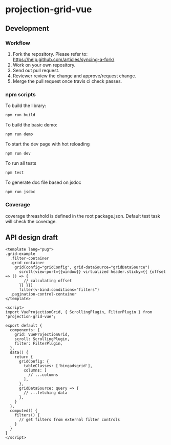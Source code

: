 # projection-grid-vue

## Development

### Workflow

1. Fork the repository. Please refer to: https://help.github.com/articles/syncing-a-fork/
2. Work on your own repository.
3. Send out pull request.
4. Reviewer review the change and approve/request change.
5. Merge the pull request once travis ci check passes.

### npm scripts

To build the library:

```bash
npm run build
```

To build the basic demo:

```bash
npm run demo
```

To start the dev page with hot reloading

```bash
npm run dev
```

To run all tests

```bash
npm test
```

To generate doc file based on jsdoc

```bash
npm run jsdoc
```

### Coverage

coverage threashold is defined in the root package.json. Default test task will check the coverage.

## API design draft

```vue
<template lang="pug">
.grid-example
  .filter-container
  .grid-container
    grid(config="gridConfig", grid-dataSource="gridDataSource")
      scroll(view-port={{window}} virtualized header.sticky={{ {offset => () => {
        // calculating offset
      }} }})
      filter(v-bind:conditions="filters")
  .pagination-control-container
</template>

<script>
import VueProjectionGrid, { ScrollingPlugin, FilterPlugin } from 'projection-grid-vue';

export default {
  components: {
    grid: VueProjectionGrid,
    scroll: ScrollingPlugin,
    filter: FilterPlugin,
  },
  data() {
    return {
      gridConfig: {
        tableClasses: ['bingadsgrid'],
        columns: [
          // ...columns
        ],
      },
      gridDataSource: query => {
        // ...fetching data
      },
    }
  },
  computed() {
    filters() {
      // get filters from external filter controls
    }
  }
}
</script>



```
